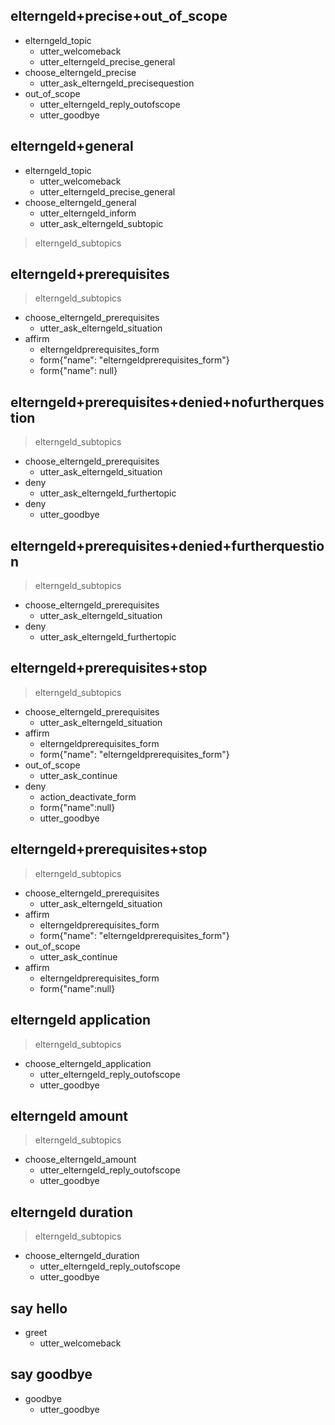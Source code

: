 ## elterngeld+precise+out_of_scope
* elterngeld_topic
  - utter_welcomeback
  - utter_elterngeld_precise_general
* choose_elterngeld_precise
  - utter_ask_elterngeld_precisequestion
* out_of_scope
  - utter_elterngeld_reply_outofscope
  - utter_goodbye

## elterngeld+general
* elterngeld_topic
  - utter_welcomeback
  - utter_elterngeld_precise_general
* choose_elterngeld_general
  - utter_elterngeld_inform
  - utter_ask_elterngeld_subtopic
> elterngeld_subtopics

<!-- Subtopics: prerequisites, application, amount, timeframe -->
## elterngeld+prerequisites
> elterngeld_subtopics
* choose_elterngeld_prerequisites
  - utter_ask_elterngeld_situation
* affirm
  - elterngeldprerequisites_form
  - form{"name": "elterngeldprerequisites_form"}
  - form{"name": null}

## elterngeld+prerequisites+denied+nofurtherquestion
> elterngeld_subtopics
* choose_elterngeld_prerequisites
  - utter_ask_elterngeld_situation
* deny
  - utter_ask_elterngeld_furthertopic
* deny
  - utter_goodbye

## elterngeld+prerequisites+denied+furtherquestion
> elterngeld_subtopics
* choose_elterngeld_prerequisites
  - utter_ask_elterngeld_situation
* deny
  - utter_ask_elterngeld_furthertopic

## elterngeld+prerequisites+stop
> elterngeld_subtopics
* choose_elterngeld_prerequisites
  - utter_ask_elterngeld_situation
* affirm
  - elterngeldprerequisites_form
  - form{"name": "elterngeldprerequisites_form"}
* out_of_scope
  - utter_ask_continue
* deny
  - action_deactivate_form
  - form{"name":null}
  - utter_goodbye

## elterngeld+prerequisites+stop
> elterngeld_subtopics
* choose_elterngeld_prerequisites
  - utter_ask_elterngeld_situation
* affirm
  - elterngeldprerequisites_form
  - form{"name": "elterngeldprerequisites_form"}
* out_of_scope
  - utter_ask_continue
* affirm
  - elterngeldprerequisites_form
  - form{"name":null}
<!-- further topic: application, amount, duration -->

## elterngeld application
> elterngeld_subtopics
* choose_elterngeld_application
  - utter_elterngeld_reply_outofscope
  - utter_goodbye

## elterngeld amount
> elterngeld_subtopics
* choose_elterngeld_amount
  - utter_elterngeld_reply_outofscope
  - utter_goodbye

## elterngeld duration
> elterngeld_subtopics
* choose_elterngeld_duration
  - utter_elterngeld_reply_outofscope
  - utter_goodbye 
  
<!-- chitchat & co -->

## say hello
* greet
  - utter_welcomeback

## say goodbye
* goodbye
  - utter_goodbye
